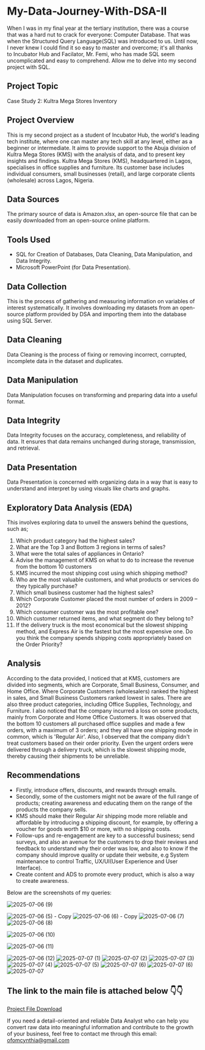 # My-Data-Journey-With-DSA-II

When I was in my final year at the tertiary institution, there was a course that was a hard nut to crack for everyone: Computer Database. That was when the Structured Query Language(SQL) was introduced to us. Until now, I never knew I could find it so easy to master and overcome; it's all thanks to Incubator Hub and Facilator, Mr. Femi, who has made SQL seem uncomplicated and easy to comprehend. Allow me to delve into my second project with SQL.

## Project Topic
Case Study 2:  Kultra Mega Stores Inventory

## Project Overview
This is my second project as a student of Incubator Hub, the world's leading tech institute, where one can master any tech skill at any level, either as a beginner or intermediate. It aims to provide support to the Abuja division of
Kultra Mega Stores (KMS) with the analysis of data, and to present key insights and findings. Kultra Mega Stores (KMS), headquartered in Lagos, specialises in office supplies and furniture. Its customer base includes individual consumers, small businesses (retail), and large corporate clients (wholesale) across Lagos, Nigeria.

## Data Sources

The primary source of data is Amazon.xlsx, an open-source file that can be easily downloaded from an open-source online platform.

## Tools Used
- SQL for Creation of Databases, Data Cleaning, Data Manipulation, and Data Integrity.
- Microsoft PowerPoint (for Data Presentation).

## Data Collection

This is the process of gathering and measuring information on variables of interest systematically. It involves downloading my datasets from an open-source platform provided by DSA and importing them into the database using SQL Server.

## Data Cleaning

Data Cleaning is the process of fixing or removing incorrect, corrupted, incomplete data in the dataset and duplicates.

## Data Manipulation

Data Manipulation focuses on transforming and preparing data into a useful format.

## Data Integrity

Data Integrity focuses on the accuracy, completeness, and reliability of data. It ensures that data remains unchanged during storage, transmission, and retrieval.

## Data Presentation

Data Presentation is concerned with organizing data in a way that is easy to understand and interpret by using visuals like charts and graphs.

## Exploratory Data Analysis (EDA)

This involves exploring data to unveil the answers behind the questions, such as;

1. Which product category had the highest sales?
2. What are the Top 3 and Bottom 3 regions in terms of sales?
3. What were the total sales of appliances in Ontario?
4. Advise the management of KMS on what to do to increase the revenue from the bottom
10 customers
5. KMS incurred the most shipping cost using which shipping method?
6. Who are the most valuable customers, and what products or services do they typically purchase?
7. Which small business customer had the highest sales?
8. Which Corporate Customer placed the most number of orders in 2009 – 2012?
9. Which consumer customer was the most profitable one?
10. Which customer returned items, and what segment do they belong to?
11. If the delivery truck is the most economical but the slowest shipping method, and Express Air is the fastest but the most expensive one. Do you think the company spends shipping costs appropriately based on the Order Priority?

## Analysis

According to the data provided, I noticed that at KMS, customers are divided into segments, which are Corporate, Small Business, Consumer, and Home Office. Where Corporate Customers (wholesalers) ranked the highest in sales, and Small Business Customers ranked lowest in sales. There are also three product categories, including Office Supplies, Technology, and Furniture. I also noticed that the company incurred a loss on some products, mainly from Corporate and Home Office Customers. 
It was observed that the bottom 10 customers all purchased office supplies and made a few orders, with a maximum of 3 orders; and they all have one shipping mode in common, which is 'Regular Air'. Also, I observed that the company didn't treat customers based on their order priority. Even the urgent orders were delivered through a delivery truck, which is the slowest shipping mode, thereby causing their shipments to be unreliable.

  ## Recommendations
  - Firstly, introduce offers, discounts, and rewards through emails.
  - Secondly, some of the customers might not be aware of the full range of products; creating awareness and educating them on the range of the products the company sells.
  - KMS should make their Regular Air shipping mode more reliable and affordable by introducing a shipping discount, for example, by offering a voucher for goods worth $10 or more, with no shipping costs.
  - Follow-ups and re-engagement are key to a successful business; send surveys, and also an avenue for the customers to drop their reviews and feedback to understand why their order was low, and also to know if the company should improve quality or update their website, e.g System maintenance to control Traffic, UX/UI(User Experience and User Interface).
  - Create content and ADS to promote every product, which is also a way to create awareness.

Below are the screenshots of my queries:

![2025-07-06 (9)](https://github.com/user-attachments/assets/2825af75-6dfd-4874-be6e-337217ebebe7)

![2025-07-06 (5) - Copy](https://github.com/user-attachments/assets/d5269c32-537d-4a69-adda-4d397e0a3c1b)
![2025-07-06 (6) - Copy](https://github.com/user-attachments/assets/5b04f361-45e1-4d91-a0c7-7b264f3ab4ce)
![2025-07-06 (7)](https://github.com/user-attachments/assets/445df8e1-9446-4685-99c9-26cdeca506d2)
![2025-07-06 (8)](https://github.com/user-attachments/assets/cd5f7338-2869-4e62-8b19-0cec81fbb0dc)

![2025-07-06 (10)](https://github.com/user-attachments/assets/a2996497-8572-48cc-9d2a-85b8575ec067)

![2025-07-06 (11)](https://github.com/user-attachments/assets/c9fb707c-9861-45f5-b3b4-dbc6f772b38e)

![2025-07-06 (12)](https://github.com/user-attachments/assets/26a7921b-502a-4b94-8f19-75ac40cc7e80)
![2025-07-07 (1)](https://github.com/user-attachments/assets/d5fce505-29aa-4fe0-87bb-154a5e09e6d9)
![2025-07-07 (2)](https://github.com/user-attachments/assets/9e09343f-9c83-40d0-a282-9abc172d3b49)
![2025-07-07 (3)](https://github.com/user-attachments/assets/eb6c279c-9781-4e2a-a710-ee4d81341aad)
![2025-07-07 (4)](https://github.com/user-attachments/assets/9aa5a5e9-14d7-46a1-a190-d4efb4913ac9)
![2025-07-07 (5)](https://github.com/user-attachments/assets/88185ce9-b328-4472-831a-1b3cabcb3045)
![2025-07-07 (6)](https://github.com/user-attachments/assets/c5431f0a-318b-41a1-95bd-8b169987e93e)
![2025-07-07 (6)](https://github.com/user-attachments/assets/2e5d4efb-e2b1-4f2e-abbe-8beb0a6b35cf)
![2025-07-07](https://github.com/user-attachments/assets/1ab6cc30-203b-4e0b-883d-2fb1bb70c1fc)

## The link to the main file is attached below 👇👇
[Project File Download 
](https://drive.google.com/file/d/1bCreZMJDPXU-BOkuG2nQvAwDO9MSiOKP/view?usp=sharing)

 If you need a detail-oriented and reliable Data Analyst who can help you convert raw data into meaningful information and contribute to the growth of your business, feel free to contact me through this email: ofomcynthia@gmail.com


